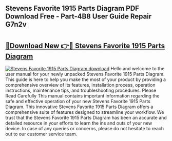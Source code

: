 ## Stevens Favorite 1915 Parts Diagram PDF Download Free - Part-4B8 User Guide Repair G7n2v

# <h2><a href="http://dfs3nb.blite.top/?on=Stevens+Favorite+1915+Parts+Diagram">🔗Download New 👉🔴 Stevens Favorite 1915 Parts Diagram</a></h2>

[![Stevens Favorite 1915 Parts Diagram download](https://i.imgur.com/lujVjoI.png)](http://dfs3nb.blite.top/?on=Stevens+Favorite+1915+Parts+Diagram)
Hello and welcome to the user manual for your newly unpacked Stevens Favorite 1915 Parts Diagram. This guide is here to help you make the most of your product by providing a comprehensive overview of its features, installation process, operation instructions, maintenance tips, and troubleshooting procedures. Please Read Carefully This manual contains important information regarding the safe and effective operation of your new Stevens Favorite 1915 Parts Diagram. This innovative Stevens Favorite 1915 Parts Diagram offers a comprehensive suite of features designed to streamline your workflow. We trust that the Stevens Favorite 1915 Parts Diagram has been an accurate and detailed resource in your efforts to learn the ins and outs of your new device. In case of any queries or concerns, please do not hesitate to reach out to our customer service team.

